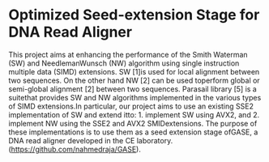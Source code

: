 # Optimized Seed-extension Stage for DNA Read Aligner

This project aims at enhancing the performance of the Smith Waterman (SW) and NeedlemanWunsch (NW) algorithm using single instruction multiple data (SIMD) extensions. SW [1]is used for local alignment between two sequences. On the other hand NW [2] can be used toperform global or semi-global alignment [2] between two sequences. Parasail library [5] is a suitethat provides SW and NW algorithms implemented in the various types of SIMD extensions.In particular, our project aims to use an existing SSE2 implementation of SW and extend itto: 1. implement SW using AVX2, and 2. implement NW using the SSE2 and AVX2 SMIDextensions. The purpose of these implementations is to use them as a seed extension stage ofGASE, a DNA read aligner developed in the CE laboratory.(https://github.com/nahmedraja/GASE).
